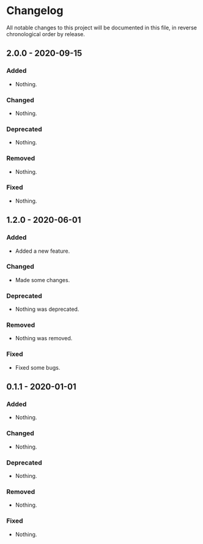 # Changelog

All notable changes to this project will be documented in this file, in reverse chronological order by release.

## 2.0.0 - 2020-09-15

### Added

- Nothing.

### Changed

- Nothing.

### Deprecated

- Nothing.

### Removed

- Nothing.

### Fixed

- Nothing.

## 1.2.0 - 2020-06-01

### Added

- Added a new feature.

### Changed

- Made some changes.

### Deprecated

- Nothing was deprecated.

### Removed

- Nothing was removed.

### Fixed

- Fixed some bugs.

## 0.1.1 - 2020-01-01

### Added

- Nothing.

### Changed

- Nothing.

### Deprecated

- Nothing.

### Removed

- Nothing.

### Fixed

- Nothing.


